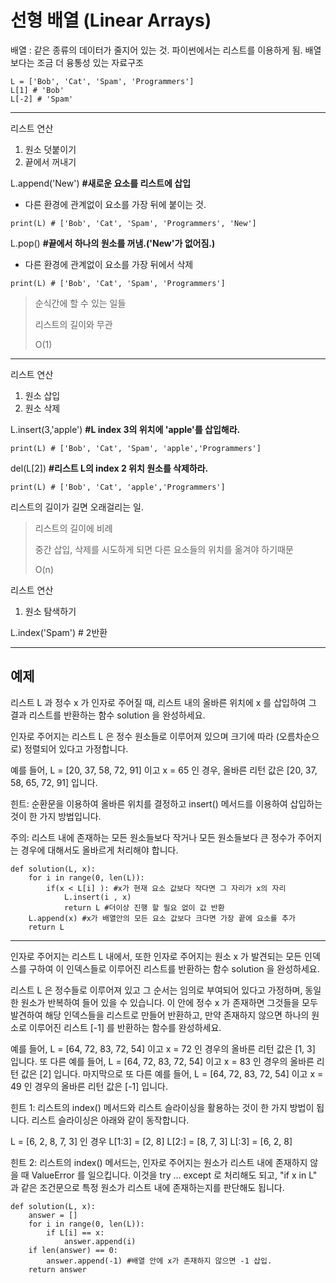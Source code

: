 # 선형 배열 (Linear Arrays)

배열 : 같은 종류의 데이터가 줄지어 있는 것.
파이썬에서는 리스트를 이용하게 됨.
배열보다는 조금 더 융통성 있는 자료구조

```
L = ['Bob', 'Cat', 'Spam', 'Programmers']
L[1] # 'Bob'
L[-2] # 'Spam'

```

---

리스트 연산

1. 원소 덧붙이기
2. 끝에서 꺼내기

L.append('New') **#새로운 요소를 리스트에 삽입**

-   다른 환경에 관계없이 요소를 가장 뒤에 붙이는 것.

```
print(L) # ['Bob', 'Cat', 'Spam', 'Programmers', 'New']
```

L.pop() **#끝에서 하나의 원소를 꺼냄.('New'가 없어짐.)**

-   다른 환경에 관계없이 요소를 가장 뒤에서 삭제

```
print(L) # ['Bob', 'Cat', 'Spam', 'Programmers']
```

> 순식간에 할 수 있는 일들
>
> 리스트의 길이와 무관
>
> O(1)

---

리스트 연산

1. 원소 삽입
2. 원소 삭제

L.insert(3,'apple') **#L index 3의 위치에 'apple'를 삽입해라.**

```
print(L) # ['Bob', 'Cat', 'Spam', 'apple','Programmers']
```

del(L[2]) **#리스트 L의 index 2 위치 원소를 삭제하라.**

```
print(L) # ['Bob', 'Cat', 'apple','Programmers']
```

리스트의 길이가 길면 오래걸리는 일.

> 리스트의 길이에 비례
>
> 중간 삽입, 삭제를 시도하게 되면 다른 요소들의 위치를 옮겨야 하기때문
>
> O(n)

리스트 연산

1. 원소 탐색하기

L.index('Spam') # 2반환

---

## 예제

리스트 L 과 정수 x 가 인자로 주어질 때, 리스트 내의 올바른 위치에 x 를 삽입하여 그 결과 리스트를 반환하는 함수 solution 을 완성하세요.

인자로 주어지는 리스트 L 은 정수 원소들로 이루어져 있으며 크기에 따라 (오름차순으로) 정렬되어 있다고 가정합니다.

예를 들어, L = [20, 37, 58, 72, 91] 이고 x = 65 인 경우, 올바른 리턴 값은 [20, 37, 58, 65, 72, 91] 입니다.

힌트: 순환문을 이용하여 올바른 위치를 결정하고 insert() 메서드를 이용하여 삽입하는 것이 한 가지 방법입니다.

주의: 리스트 내에 존재하는 모든 원소들보다 작거나 모든 원소들보다 큰 정수가 주어지는 경우에 대해서도 올바르게 처리해야 합니다.

```
def solution(L, x):
    for i in range(0, len(L)):
        if(x < L[i] ): #x가 현재 요소 값보다 작다면 그 자리가 x의 자리
            L.insert(i , x)
            return L #더이상 진행 할 필요 없이 값 반환
    L.append(x) #x가 배열안의 모든 요소 값보다 크다면 가장 끝에 요소를 추가
    return L
```

---

인자로 주어지는 리스트 L 내에서, 또한 인자로 주어지는 원소 x 가 발견되는 모든 인덱스를 구하여 이 인덱스들로 이루어진 리스트를 반환하는 함수 solution 을 완성하세요.

리스트 L 은 정수들로 이루어져 있고 그 순서는 임의로 부여되어 있다고 가정하며, 동일한 원소가 반복하여 들어 있을 수 있습니다. 이 안에 정수 x 가 존재하면 그것들을 모두 발견하여 해당 인덱스들을 리스트로 만들어 반환하고, 만약 존재하지 않으면 하나의 원소로 이루어진 리스트 [-1] 를 반환하는 함수를 완성하세요.

예를 들어, L = [64, 72, 83, 72, 54] 이고 x = 72 인 경우의 올바른 리턴 값은 [1, 3] 입니다.
또 다른 예를 들어, L = [64, 72, 83, 72, 54] 이고 x = 83 인 경우의 올바른 리턴 값은 [2] 입니다.
마지막으로 또 다른 예를 들어, L = [64, 72, 83, 72, 54] 이고 x = 49 인 경우의 올바른 리턴 값은 [-1] 입니다.

힌트 1: 리스트의 index() 메서드와 리스트 슬라이싱을 활용하는 것이 한 가지 방법이 됩니다. 리스트 슬라이싱은 아래와 같이 동작합니다.

L = [6, 2, 8, 7, 3] 인 경우
L[1:3] = [2, 8]
L[2:] = [8, 7, 3]
L[:3] = [6, 2, 8]

힌트 2: 리스트의 index() 메서드는, 인자로 주어지는 원소가 리스트 내에 존재하지 않을 때 ValueError 를 일으킵니다. 이것을 try ... except 로 처리해도 되고, "if x in L" 과 같은 조건문으로 특정 원소가 리스트 내에 존재하는지를 판단해도 됩니다.

```
def solution(L, x):
    answer = []
    for i in range(0, len(L)):
        if L[i] == x:
            answer.append(i)
    if len(answer) == 0:
        answer.append(-1) #배열 안에 x가 존재하지 않으면 -1 삽입.
    return answer
```
